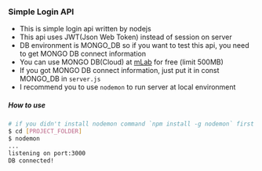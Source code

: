 ### Simple Login API
* This is simple login api written by nodejs
* This api uses JWT(Json Web Token) instead of session on server
* DB environment is MONGO_DB so if you want to test this api, you need to get MONGO DB connect information
* You can use MONGO DB(Cloud) at [mLab](https://mlab.com/) for free (limit 500MB)
* If you got MONGO DB connect information, just put it in const MONGO_DB in `server.js` 
* I recommend you to use `nodemon` to run server at local environment


##### How to use
```bash
# if you didn't install nodemon command `npm install -g nodemon` first
$ cd [PROJECT_FOLDER]
$ nodemon
...
listening on port:3000
DB connected!
```